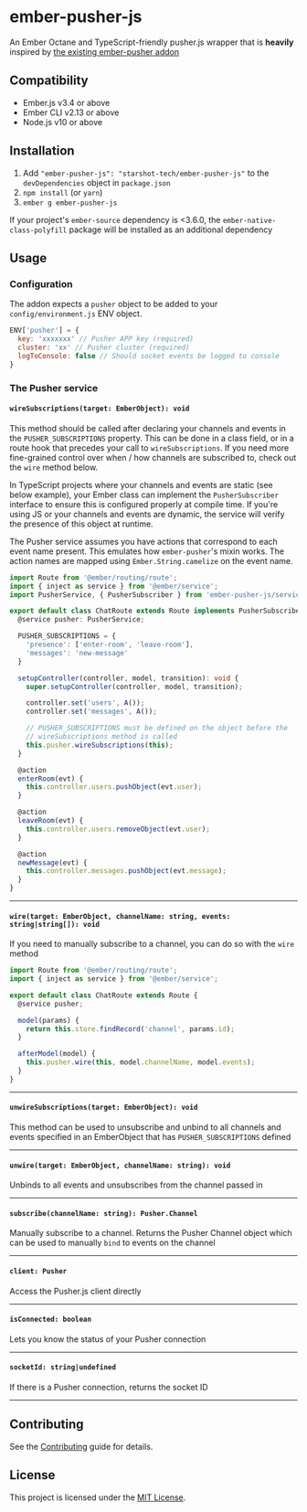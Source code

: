 ember-pusher-js
==============================================================================

An Ember Octane and TypeScript-friendly pusher.js wrapper that is **heavily** inspired by [the existing ember-pusher addon](https://github.com/jamiebikies/ember-pusher)

Compatibility
------------------------------------------------------------------------------

* Ember.js v3.4 or above
* Ember CLI v2.13 or above
* Node.js v10 or above


Installation
------------------------------------------------------------------------------

1. Add `"ember-pusher-js": "starshot-tech/ember-pusher-js"` to the `devDependencies` object in `package.json`
2. `npm install` (or `yarn`)
3. `ember g ember-pusher-js`


If your project's `ember-source` dependency is <3.6.0, the `ember-native-class-polyfill` package will be installed as an additional dependency

Usage
------------------------------------------------------------------------------

### Configuration

The addon expects a `pusher` object to be added to your `config/environment.js` ENV object.

```javascript
ENV['pusher'] = {
  key: 'xxxxxxx' // Pusher APP key (required)
  cluster: 'xx' // Pusher cluster (required)
  logToConsole: false // Should socket events be logged to console
}
```

### The Pusher service

#### `wireSubscriptions(target: EmberObject): void`

This method should be called after declaring your channels and events in the `PUSHER_SUBSCRIPTIONS` property. This can be done in a class field, or in a route hook that precedes your call to `wireSubscriptions`. If you need more fine-grained control over when / how channels are subscribed to, check out the `wire` method below.

In TypeScript projects where your channels and events are static (see below example), your Ember class can implement the `PusherSubscriber` interface to ensure this is configured properly at compile time. If you're using JS or your channels and events are dynamic, the service will verify the presence of this object at runtime.

The Pusher service assumes you have actions that correspond to each event name present. This emulates how `ember-pusher`'s mixin works. The action names are mapped using `Ember.String.camelize` on the event name.

```typescript
import Route from '@ember/routing/route';
import { inject as service } from '@ember/service';
import PusherService, { PusherSubscriber } from 'ember-pusher-js/services/pusher';

export default class ChatRoute extends Route implements PusherSubscriber {
  @service pusher: PusherService;

  PUSHER_SUBSCRIPTIONS = {
    'presence': ['enter-room', 'leave-room'],
    'messages': 'new-message'
  }

  setupController(controller, model, transition): void {
    super.setupController(controller, model, transition);

    controller.set('users', A());
    controller.set('messages', A());

    // PUSHER_SUBSCRIPTIONS must be defined on the object before the
    // wireSubscriptions method is called
    this.pusher.wireSubscriptions(this);
  }

  @action
  enterRoom(evt) {
    this.controller.users.pushObject(evt.user);
  }

  @action
  leaveRoom(evt) {
    this.controller.users.removeObject(evt.user);
  }

  @action
  newMessage(evt) {
    this.controller.messages.pushObject(evt.message);
  }
}
```

---

#### `wire(target: EmberObject, channelName: string, events: string|string[]): void`

If you need to manually subscribe to a channel, you can do so with the `wire` method

```javascript
import Route from '@ember/routing/route';
import { inject as service } from '@ember/service';

export default class ChatRoute extends Route {
  @service pusher;

  model(params) {
    return this.store.findRecord('channel', params.id);
  }

  afterModel(model) {
    this.pusher.wire(this, model.channelName, model.events);
  }
}
```

---

#### `unwireSubscriptions(target: EmberObject): void`

This method can be used to unsubscribe and unbind to all channels and events specified in an EmberObject that has `PUSHER_SUBSCRIPTIONS` defined

---

#### `unwire(target: EmberObject, channelName: string): void`

Unbinds to all events and unsubscribes from the channel passed in

---

#### `subscribe(channelName: string): Pusher.Channel`

Manually subscribe to a channel. Returns the Pusher Channel object which can be used to manually `bind` to events on the channel

---

#### `client: Pusher`

Access the Pusher.js client directly

---

#### `isConnected: boolean`

Lets you know the status of your Pusher connection

---

#### `socketId: string|undefined`

If there is a Pusher connection, returns the socket ID

---

Contributing
------------------------------------------------------------------------------

See the [Contributing](CONTRIBUTING.md) guide for details.


License
------------------------------------------------------------------------------

This project is licensed under the [MIT License](LICENSE.md).
